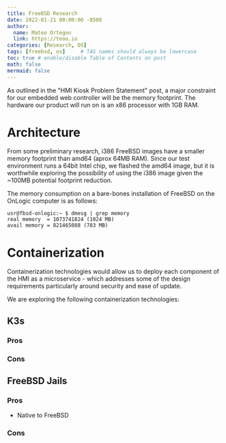 ```yaml
---
title: FreeBSD Research
date: 2022-01-21 00:00:00 -0500
author:
  name: Mateo Ortegon
  link: https://teoo.io
categories: [Research, OS]
tags: [freebsd, os]     # TAG names should always be lowercase
toc: true # enable/disable Table of Contents on post
math: false
mermaid: false
---
```

As outlined in the "HMI Kiosk Problem Statement" post, a major constraint for our embedded web controller will be
the memory footprint. The hardware our product will run on is an x86 processor with 1GB RAM.

# Architecture
From some preliminary research, i386 FreeBSD images have a smaller memory footprint than amd64 (aprox 64MB RAM). Since our test
environment runs a 64bit Intel chip, we flashed the amd64 image, but it is worthwhile exploring the possibility
of using the i386 image given the ~100MB potential footprint reduction.

The memory consumption on a bare-bones installation of FreeBSD on the OnLogic computer is as follows:
```shell
usr@fbsd-onlogic:~ $ dmesg | grep memory
real memory  = 1073741824 (1024 MB)
avail memory = 821465088 (783 MB)
```


# Containerization
Containerization technologies would allow us to deploy each component of the HMI as a microservice - which addresses some of the design
requirements particularly around security and ease of update.

We are exploring the following containerization technologies:
## K3s
### Pros
### Cons

## FreeBSD Jails
### Pros
- Native to FreeBSD
### Cons

##

